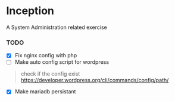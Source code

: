 # Inception
A System Administration related exercise

### TODO
- [x] Fix nginx config with php
- [ ] Make auto config script for wordpress
> check if the config exist https://developer.wordpress.org/cli/commands/config/path/
- [x] Make mariadb persistant